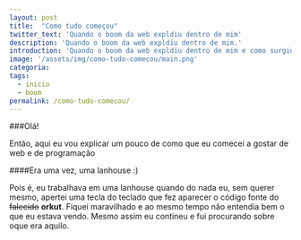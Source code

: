 ```yaml
---
layout: post
title:  "Como tudo começou"
twitter_text: 'Quando o boom da web expldiu dentro de mim'
description: 'Quando o boom da web expldiu dentro de mim.'
introduction: 'Quando o boom da web expldiu dentro de mim e como surgiu o meu interesse por programação.'
image: '/assets/img/como-tudo-comecou/main.png'
categoria:
tags:
  - inicio
  - boom
permalink: /como-tudo-comecou/
---
```


###Olá!

Então, aqui eu vou explicar um pouco de como que eu comecei a gostar de web e de programação 


####Era uma vez, uma lanhouse :)

Pois é, eu trabalhava em uma lanhouse quando do nada eu, sem querer mesmo, apertei uma tecla do teclado que fez aparecer o código fonte do ~~falecido~~ **orkut**.
Fiquei maravilhado e ao mesmo tempo não entendia bem o que eu estava vendo. Mesmo assim eu contineu e fui procurando sobre oque era aquilo.

